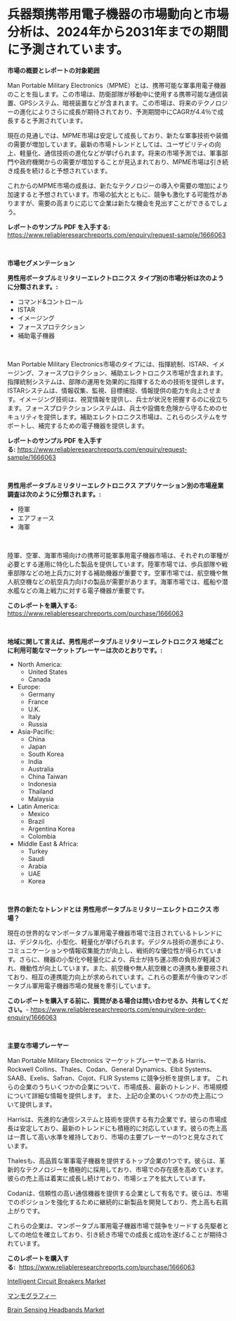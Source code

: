 <p><h1>兵器類携帯用電子機器の市場動向と市場分析は、2024年から2031年までの期間に予測されています。</h1></p><p><strong>市場の概要とレポートの対象範囲</strong></p>
<p><p>Man Portable Military Electronics（MPME）とは、携帯可能な軍事用電子機器のことを指します。この市場は、防衛部隊が移動中に使用する携帯可能な通信装置、GPSシステム、暗視装置などが含まれます。この市場は、将来のテクノロジーの進化によりさらに成長が期待されており、予測期間中にCAGRが4.4％で成長すると予測されています。</p><p>現在の見通しでは、MPME市場は安定して成長しており、新たな軍事技術や装備の需要が増加しています。最新の市場トレンドとしては、ユーザビリティの向上、軽量化、通信技術の進化などが挙げられます。将来の市場予測では、軍事部門や政府機関からの需要が増加することが見込まれており、MPME市場は引き続き成長を続けると予想されています。</p><p>これからのMPME市場の成長は、新たなテクノロジーの導入や需要の増加により加速すると予想されています。市場の拡大とともに、競争も激化する可能性がありますが、需要の高まりに応じて企業は新たな機会を見出すことができるでしょう。</p></p>
<p><strong>レポートのサンプル PDF を入手する:</strong> <a href="https://www.reliableresearchreports.com/enquiry/request-sample/1666063">https://www.reliableresearchreports.com/enquiry/request-sample/1666063</a></p>
<p>&nbsp;</p>
<p><strong>市場セグメンテーション</strong></p>
<p><strong>男性用ポータブルミリタリーエレクトロニクス タイプ別の市場分析は次のように分類されます。:</strong></p>
<p><ul><li>コマンド&コントロール</li><li>ISTAR</li><li>イメージング</li><li>フォースプロテクション</li><li>補助電子機器</li></ul></p>
<p>&nbsp;</p>
<p><p>Man Portable Military Electronics市場のタイプには、指揮統制、ISTAR、イメージング、フォースプロテクション、補助エレクトロニクス市場が含まれます。指揮統制システムは、部隊の運用を効果的に指揮するための技術を提供します。 ISTARシステムは、情報収集、監視、目標捕捉、情報提供の能力を向上させます。イメージング技術は、視覚情報を提供し、兵士が状況を把握するのに役立ちます。フォースプロテクションシステムは、兵士や設備を危険から守るためのセキュリティを提供します。補助エレクトロニクス市場は、これらのシステムをサポートし、補完するための電子機器を提供します。</p></p>
<p><strong>レポートのサンプル PDF を入手する:</strong>&nbsp;<a href="https://www.reliableresearchreports.com/enquiry/request-sample/1666063">https://www.reliableresearchreports.com/enquiry/request-sample/1666063</a></p>
<p>&nbsp;</p>
<p><strong> 男性用ポータブルミリタリーエレクトロニクス アプリケーション別の市場産業調査は次のように分類されます。:</strong></p>
<p><ul><li>陸軍</li><li>エアフォース</li><li>海軍</li></ul></p>
<p>&nbsp;</p>
<p><p>陸軍、空軍、海軍市場向けの携帯可能軍事用電子機器市場は、それぞれの軍種が必要とする運用に特化した製品を提供しています。陸軍市場では、歩兵部隊や戦車部隊などの地上兵力に対する補助機器が重要です。空軍市場では、航空機や無人航空機などの航空兵力向けの製品が需要があります。海軍市場では、艦船や潜水艦などの海上戦力に対する電子機器が重要です。</p></p>
<p><strong>このレポートを購入する:</strong>&nbsp; <a href="https://www.reliableresearchreports.com/purchase/1666063">https://www.reliableresearchreports.com/purchase/1666063</a></p>
<p>&nbsp;</p>
<p><strong>地域に関して言えば、男性用ポータブルミリタリーエレクトロニクス 地域ごとに利用可能なマーケットプレーヤーは次のとおりです。:</strong></p>
<p><ul>
    <li>
        North America:
        <ul>
            <li>United States</li>
            <li>Canada</li>
        </ul>
    </li>
    <li>
        Europe:
        <ul>
            <li>Germany</li>
            <li>France</li>
            <li>U.K.</li>
            <li>Italy</li>
            <li>Russia</li>
        </ul>
    </li>
    <li>
        Asia-Pacific:
        <ul>
            <li>China</li>
            <li>Japan</li>
            <li>South Korea</li>
            <li>India</li>
            <li>Australia</li>
            <li>China Taiwan</li>
            <li>Indonesia</li>
            <li>Thailand</li>
            <li>Malaysia</li>
        </ul>
    </li>
    <li>
        Latin America:
        <ul>
            <li>Mexico</li>
            <li>Brazil</li>
            <li>Argentina Korea</li>
            <li>Colombia</li>
        </ul>
    </li>
    <li>
        Middle East & Africa:
        <ul>
            <li>Turkey</li>
            <li>Saudi</li>
            <li>Arabia</li>
            <li>UAE</li>
            <li>Korea</li>
        </ul>
    </li>
    </ul></p>
<p>&nbsp;</p>
<p><strong>世界の新たなトレンドとは 男性用ポータブルミリタリーエレクトロニクス 市場？</strong></p>
<p><p>現在の世界的なマンポータブル軍用電子機器市場で注目されているトレンドには、デジタル化、小型化、軽量化が挙げられます。デジタル技術の進歩により、コミュニケーションや情報収集能力が向上し、戦術的な優位性が得られています。さらに、機器の小型化や軽量化により、兵士が持ち運ぶ際の負担が軽減され、機動性が向上しています。また、航空機や無人航空機との連携も重要視されており、相互の連携能力向上が求められています。これらの要素が今後のマンポータブル軍用電子機器市場の発展を牽引しています。</p></p>
<p><strong>このレポートを購入する前に、質問がある場合は問い合わせるか、共有してください。</strong>- <a href="https://www.reliableresearchreports.com/enquiry/pre-order-enquiry/1666063">https://www.reliableresearchreports.com/enquiry/pre-order-enquiry/1666063</a></p>
<p>&nbsp;</p>
<p><strong>主要な市場プレーヤー</strong></p>
<p><p>Man Portable Military Electronics マーケットプレーヤーである Harris、Rockwell Collins、Thales、Codan、General Dynamics、Elbit Systems、SAAB、Exelis、Safran、Cojot、FLIR Systems に競争分析を提供します。 これらの企業のうちいくつかの企業について、市場成長、最新のトレンド、市場規模について詳細な情報を提供します。 また、上記の企業のいくつかの売上高について提供します。</p><p>Harrisは、先進的な通信システムと技術を提供する有力企業です。彼らの市場成長は安定しており、最新のトレンドにも積極的に対応しています。彼らの売上高は一貫して高い水準を維持しており、市場の主要プレーヤーの1つと見なされています。</p><p>Thalesも、高品質な軍事電子機器を提供するトップ企業の1つです。彼らは、革新的なテクノロジーを積極的に採用しており、市場での存在感を高めています。彼らの売上高は着実に成長し続けており、市場シェアを拡大しています。</p><p>Codanは、信頼性の高い通信機器を提供する企業として有名です。彼らは、市場でのポジションを強化するために継続的に新製品を開発しており、売上高も右肩上がりです。</p><p>これらの企業は、マンポータブル軍用電子機器市場で競争をリードする先駆者としての地位を確立しており、引き続き市場での成長と成功を遂げることが期待されています。</p></p>
<p><strong>このレポートを購入する:</strong>&nbsp;&nbsp;<a href="https://www.reliableresearchreports.com/purchase/1666063">https://www.reliableresearchreports.com/purchase/1666063</a></p>
<p><p><a href="https://github.com/myacatherineblakecaczo9vcsw/Market-Research-Report-List-2/blob/main/intelligent-circuit-breakers-market.md">Intelligent Circuit Breakers Market</a></p><p><a href="https://github.com/SarahFahey88/Market-Research-Report-List-1/blob/main/915716615097.md">マンモグラフィー</a></p><p><a href="https://github.com/okotobwrhuteie/Market-Research-Report-List-1/blob/main/brain-sensing-headbands-market.md">Brain Sensing Headbands Market</a></p></p>